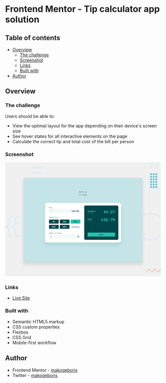 # Frontend Mentor - Tip calculator app solution

## Table of contents

- [Overview](#overview)
  - [The challenge](#the-challenge)
  - [Screenshot](#screenshot)
  - [Links](#links)
  - [Built with](#built-with)
- [Author](#author)

## Overview

### The challenge

Users should be able to:

- View the optimal layout for the app depending on their device's screen size
- See hover states for all interactive elements on the page
- Calculate the correct tip and total cost of the bill per person

### Screenshot

![](./design/desktop-preview.jpg)

### Links

- [Live Site](https://tip-calculator-app-sandy-one.vercel.app/)

### Built with

- Semantic HTML5 markup
- CSS custom properties
- Flexbox
- CSS Grid
- Mobile-first workflow

## Author

- Frontend Mentor - [makogeboris](https://www.frontendmentor.io/profile/makogeboris)
- Twitter - [makogeboris](https://x.com/makogeboris)
